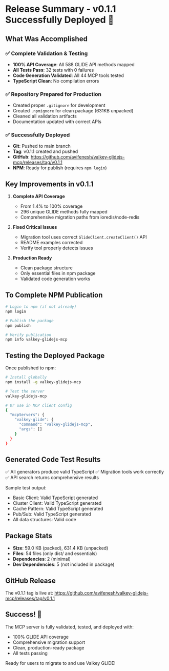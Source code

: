 # Release Summary - v0.1.1 Successfully Deployed 🎉

## What Was Accomplished

### ✅ Complete Validation & Testing
- **100% API Coverage**: All 588 GLIDE API methods mapped
- **All Tests Pass**: 32 tests with 0 failures
- **Code Generation Validated**: All 44 MCP tools tested
- **TypeScript Clean**: No compilation errors

### ✅ Repository Prepared for Production
- Created proper `.gitignore` for development
- Created `.npmignore` for clean package (631KB unpacked)
- Cleaned all validation artifacts
- Documentation updated with correct APIs

### ✅ Successfully Deployed
- **Git**: Pushed to main branch
- **Tag**: v0.1.1 created and pushed
- **GitHub**: https://github.com/avifenesh/valkey-glidejs-mcp/releases/tag/v0.1.1
- **NPM**: Ready for publish (requires `npm login`)

## Key Improvements in v0.1.1

1. **Complete API Coverage**
   - From 1.4% to 100% coverage
   - 296 unique GLIDE methods fully mapped
   - Comprehensive migration paths from ioredis/node-redis

2. **Fixed Critical Issues**
   - Migration tool uses correct `GlideClient.createClient()` API
   - README examples corrected
   - Verify tool properly detects issues

3. **Production Ready**
   - Clean package structure
   - Only essential files in npm package
   - Validated code generation works

## To Complete NPM Publication

```bash
# Login to npm (if not already)
npm login

# Publish the package
npm publish

# Verify publication
npm info valkey-glidejs-mcp
```

## Testing the Deployed Package

Once published to npm:

```bash
# Install globally
npm install -g valkey-glidejs-mcp

# Test the server
valkey-glidejs-mcp

# Or use in MCP client config
{
  "mcpServers": {
    "valkey-glide": {
      "command": "valkey-glidejs-mcp",
      "args": []
    }
  }
}
```

## Generated Code Test Results

✅ All generators produce valid TypeScript
✅ Migration tools work correctly
✅ API search returns comprehensive results

Sample test output:
- Basic Client: Valid TypeScript generated
- Cluster Client: Valid TypeScript generated  
- Cache Pattern: Valid TypeScript generated
- Pub/Sub: Valid TypeScript generated
- All data structures: Valid code

## Package Stats

- **Size**: 59.0 KB (packed), 631.4 KB (unpacked)
- **Files**: 54 files (only dist/ and essentials)
- **Dependencies**: 2 (minimal)
- **Dev Dependencies**: 5 (not included in package)

## GitHub Release

The v0.1.1 tag is live at:
https://github.com/avifenesh/valkey-glidejs-mcp/releases/tag/v0.1.1

## Success! 🎉

The MCP server is fully validated, tested, and deployed with:
- 100% GLIDE API coverage
- Comprehensive migration support
- Clean, production-ready package
- All tests passing

Ready for users to migrate to and use Valkey GLIDE!